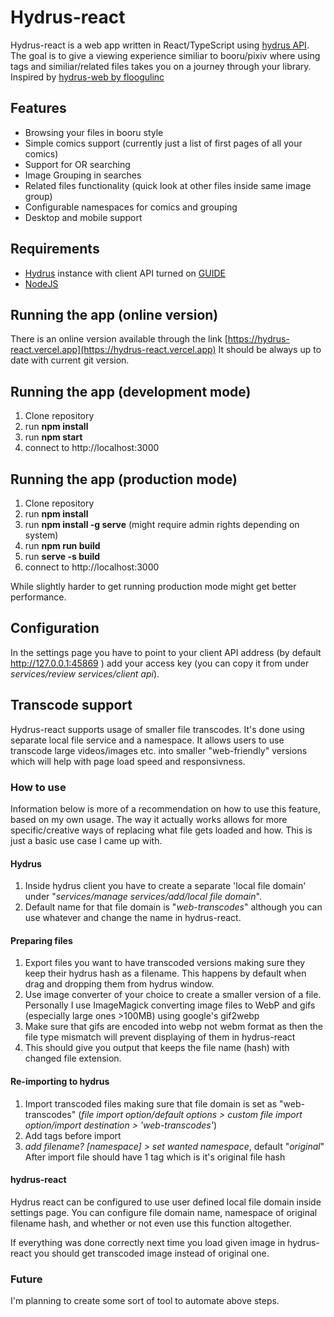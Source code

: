 # Hydrus-react

Hydrus-react is a web app written in React/TypeScript using [hydrus API](https://github.com/hydrusnetwork/hydrus). The goal is to give a viewing experience similiar to booru/pixiv where using tags and similiar/related files takes you on a journey through your library.
Inspired by [hydrus-web by floogulinc](https://github.com/floogulinc/hydrus-web)


## Features
 - Browsing your files in booru style
 - Simple comics support (currently just a list of first pages of all your comics)
 - Support for OR searching
 - Image Grouping in searches
 - Related files functionality (quick look at other files inside same image group)
 - Configurable namespaces for comics and grouping
 - Desktop and mobile support
 
## Requirements
 - [Hydrus](https://github.com/hydrusnetwork/hydrus) instance with client API turned on [GUIDE](https://hydrusnetwork.github.io/hydrus/client_api.html)
 - [NodeJS](https://nodejs.dev)

## Running the app (online version)
There is an online version available through the link [https://hydrus-react.vercel.app](https://hydrus-react.vercel.app)
It should be always up to date with current git version.

## Running the app (development mode)
1. Clone repository
2. run **npm install**
3. run **npm start**
4. connect to http://localhost:3000

## Running the app (production mode)
1. Clone repository
2. run **npm install**
3. run **npm install -g serve** (might require admin rights depending on system)
4. run **npm run build** 
5. run **serve -s build**
6. connect to http://localhost:3000

While slightly harder to get running production mode might get better performance.

## Configuration
In the settings page you have to point to your client API address (by default http://127.0.0.1:45869 ) add your access key (you can copy it from under *services/review services/client api*).

## Transcode support
Hydrus-react supports usage of smaller file transcodes. It's done using separate local file service and a namespace. It allows users to use transcode large videos/images etc. into smaller "web-friendly" versions which will help with page load speed and responsivness.


### How to use
Information below is more of a recommendation on how to use this feature, based on my own usage. The way it actually works allows for more specific/creative ways of replacing what file gets loaded and how. This is just a basic use case I came up with.
#### Hydrus
1. Inside hydrus client you have to create a separate 'local file domain' under "*services/manage services/add/local file domain*".
2. Default name for that file domain is "*web-transcodes*" although you can use whatever and change the name in hydrus-react.

#### Preparing files
1. Export files you want to have transcoded versions making sure they keep their hydrus hash as a filename.
This happens by default when drag and dropping them from hydrus window.
2. Use image converter of your choice to create a smaller version of a file.
Personally I use ImageMagick converting image files to WebP and gifs (especially large ones >100MB) using google's gif2webp
2. Make sure that gifs are encoded into webp not webm format as then the file type mismatch will prevent displaying of them in hydrus-react
3. This should give you output that keeps the file name (hash) with changed file extension.

#### Re-importing to hydrus
1. Import transcoded files making sure that file domain is set as "web-transcodes" (*file import option/default options > custom file import option/import destination > 'web-transcodes'*)
2. Add tags before import
2. *add filename? [namespace] > set wanted namespace*, default "*original*"
After import file should have 1 tag which is it's original file hash

#### hydrus-react
Hydrus react can be configured to use user defined local file domain inside settings page.
You can configure file domain name, namespace of original filename hash, and whether or not even use this function altogether.

If everything was done correctly next time you load given image in hydrus-react you should get transcoded image instead of original one.

### Future
I'm planning to create some sort of tool to automate above steps.
